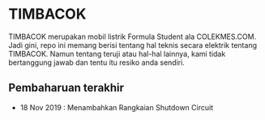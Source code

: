 # TIMBACOK
TIMBACOK merupakan mobil listrik Formula Student ala COLEKMES.COM. Jadi gini, repo ini memang berisi tentang hal teknis secara elektrik tentang TIMBACOK. Namun tentang teruji atau hal-hal lainnya, kami tidak bertanggung jawab dan tentu itu resiko anda sendiri.

## Pembaharuan terakhir

 - 18 Nov 2019 : Menambahkan Rangkaian Shutdown Circuit

<!--stackedit_data:
eyJoaXN0b3J5IjpbLTExNjQwNzczMTQsLTM4NjAwNTQ3XX0=
-->